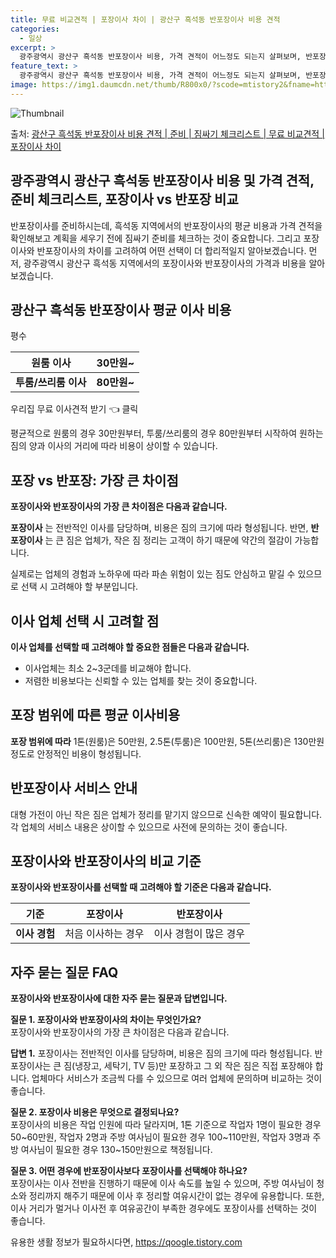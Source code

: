 ```yaml
---
title: 무료 비교견적 | 포장이사 차이 | 광산구 흑석동 반포장이사 비용 견적
categories:
  - 일상
excerpt: >
  광주광역시 광산구 흑석동 반포장이사 비용, 가격 견적이 어느정도 되는지 살펴보며, 반포장이사를 준비함에 있어 짐싸기 준비 체크리스트가 무엇인지 보겠습니다. 마지막으로 포장이사와 차이점을 통해 무료 비교견적으로 어떤 것이 더 합리적인 선택인지 공유 드립니다.광산구 흑석동 포장이사 견적 샘플 보기 👈 클릭광산구 흑석동 포장이사 가격 살펴보기 👈 클릭광산구 흑석동 반포장이사 평균 이사 비용평수광산구 흑석동 평균 이사 비용원룸 이사9평 이하 (1톤)30만원~투룸/쓰리룸 이사16평 ~ 20평 (2.5톤)80만원~쓰리룸 이사21평 (5톤) ~110만원~우리집 무료 이사견적 받기 👈 클릭포장 vs 반포장: 가장 큰 차이점포장이사는 전반적인 이사를 담당하며, 비용은 1톤 50만원, 2.5톤 100만원, 5톤 13..
feature_text: >
  광주광역시 광산구 흑석동 반포장이사 비용, 가격 견적이 어느정도 되는지 살펴보며, 반포장이사를 준비함에 있어 짐싸기 준비 체크리스트가 무엇인지 보겠습니다. 마지막으로 포장이사와 차이점을 통해 무료 비교견적으로 어떤 것이 더 합리적인 선택인지 공유 드립니다.광산구 흑석동 포장이사 견적 샘플 보기 👈 클릭광산구 흑석동 포장이사 가격 살펴보기 👈 클릭광산구 흑석동 반포장이사 평균 이사 비용평수광산구 흑석동 평균 이사 비용원룸 이사9평 이하 (1톤)30만원~투룸/쓰리룸 이사16평 ~ 20평 (2.5톤)80만원~쓰리룸 이사21평 (5톤) ~110만원~우리집 무료 이사견적 받기 👈 클릭포장 vs 반포장: 가장 큰 차이점포장이사는 전반적인 이사를 담당하며, 비용은 1톤 50만원, 2.5톤 100만원, 5톤 13..
image: https://img1.daumcdn.net/thumb/R800x0/?scode=mtistory2&fname=https%3A%2F%2Ft1.daumcdn.net%2Ftistory_admin%2Fstatic%2Fimages%2FopenGraph%2Fopengraph.png
---
```


![Thumbnail](https://img1.daumcdn.net/thumb/R800x0/?scode=mtistory2&fname=https%3A%2F%2Ft1.daumcdn.net%2Ftistory_admin%2Fstatic%2Fimages%2FopenGraph%2Fopengraph.png)

<p>출처: <a href="https://qoogle.tistory.com/9517" rel="dofollow">광산구 흑석동 반포장이사 비용 견적 | 준비 | 짐싸기 체크리스트 | 무료 비교견적 | 포장이사 차이</a> </p>

## 광주광역시 광산구 흑석동 반포장이사 비용 및 가격 견적, 준비 체크리스트, 포장이사 vs 반포장 비교



반포장이사를 준비하시는데, 흑석동 지역에서의 반포장이사의 평균 비용과 가격 견적을 확인해보고 계획을 세우기 전에 짐싸기 준비를 체크하는 것이
중요합니다. 그리고 포장이사와 반포장이사의 차이를 고려하여 어떤 선택이 더 합리적일지 알아보겠습니다. 먼저, 광주광역시 광산구 흑석동
지역에서의 포장이사와 반포장이사의 가격과 비용을 알아보겠습니다.



## 광산구 흑석동 반포장이사 평균 이사 비용

평수

**원룸 이사** | **30만원~**  
---|---  
**투룸/쓰리룸 이사** | **80만원~**  
  
우리집 무료 이사견적 받기 👈 클릭

평균적으로 원룸의 경우 30만원부터, 투룸/쓰리룸의 경우 80만원부터 시작하여 원하는 짐의 양과 이사의 거리에 따라 비용이 상이할 수
있습니다.



## 포장 vs 반포장: 가장 큰 차이점

**포장이사와 반포장이사의 가장 큰 차이점은 다음과 같습니다.**

**포장이사** 는 전반적인 이사를 담당하며, 비용은 짐의 크기에 따라 형성됩니다. 반면, **반포장이사** 는 큰 짐은 업체가, 작은 짐
정리는 고객이 하기 때문에 약간의 절감이 가능합니다.

실제로는 업체의 경험과 노하우에 따라 파손 위험이 있는 짐도 안심하고 맡길 수 있으므로 선택 시 고려해야 할 부분입니다.

## 이사 업체 선택 시 고려할 점

**이사 업체를 선택할 때 고려해야 할 중요한 점들은 다음과 같습니다.**

  * 이사업체는 최소 2~3군데를 비교해야 합니다.
  * 저렴한 비용보다는 신뢰할 수 있는 업체를 찾는 것이 중요합니다.



## 포장 범위에 따른 평균 이사비용

**포장 범위에 따라** 1톤(원룸)은 50만원, 2.5톤(투룸)은 100만원, 5톤(쓰리룸)은 130만원 정도로 안정적인 비용이
형성됩니다.



## 반포장이사 서비스 안내

대형 가전이 아닌 작은 짐은 업체가 정리를 맡기지 않으므로 신속한 예약이 필요합니다. 각 업체의 서비스 내용은 상이할 수 있으므로 사전에
문의하는 것이 좋습니다.

## 포장이사와 반포장이사의 비교 기준

**포장이사와 반포장이사를 선택할 때 고려해야 할 기준은 다음과 같습니다.**

**기준** | **포장이사** | **반포장이사**  
---|---|---  
**이사 경험** | 처음 이사하는 경우 | 이사 경험이 많은 경우  
  


## 자주 묻는 질문 FAQ

**포장이사와 반포장이사에 대한 자주 묻는 질문과 답변입니다.**

**질문 1. 포장이사와 반포장이사의 차이는 무엇인가요?**  
포장이사와 반포장이사의 가장 큰 차이점은 다음과 같습니다.

**답변 1.** 포장이사는 전반적인 이사를 담당하며, 비용은 짐의 크기에 따라 형성됩니다. 반포장이사는 큰 짐(냉장고, 세탁기, TV
등)만 포장하고 그 외 작은 짐은 직접 포장해야 합니다. 업체마다 서비스가 조금씩 다를 수 있으므로 여러 업체에 문의하며 비교하는 것이
좋습니다.

**질문 2. 포장이사 비용은 무엇으로 결정되나요?**  
포장이사의 비용은 작업 인원에 따라 달라지며, 1톤 기준으로 작업자 1명이 필요한 경우 50~60만원, 작업자 2명과 주방 여사님이 필요한
경우 100~110만원, 작업자 3명과 주방 여사님이 필요한 경우 130~150만원으로 책정됩니다.

**질문 3. 어떤 경우에 반포장이사보다 포장이사를 선택해야 하나요?**  
포장이사는 이사 전반을 진행하기 때문에 이사 속도를 높일 수 있으며, 주방 여사님이 청소와 정리까지 해주기 때문에 이사 후 정리할 여유시간이
없는 경우에 유용합니다. 또한, 이사 거리가 멀거나 이사전 후 여유공간이 부족한 경우에도 포장이사를 선택하는 것이 좋습니다.



 

유용한 생활 정보가 필요하시다면, <a href="https://qoogle.tistory.com" rel="dofollow">https://qoogle.tistory.com</a>


